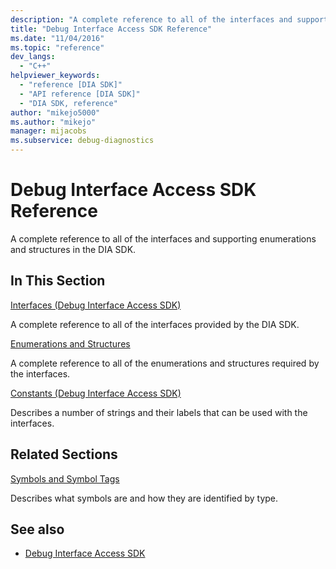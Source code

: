 ```yaml
---
description: "A complete reference to all of the interfaces and supporting enumerations and structures in the DIA SDK."
title: "Debug Interface Access SDK Reference"
ms.date: "11/04/2016"
ms.topic: "reference"
dev_langs:
  - "C++"
helpviewer_keywords:
  - "reference [DIA SDK]"
  - "API reference [DIA SDK]"
  - "DIA SDK, reference"
author: "mikejo5000"
ms.author: "mikejo"
manager: mijacobs
ms.subservice: debug-diagnostics
---
```

# Debug Interface Access SDK Reference

A complete reference to all of the interfaces and supporting enumerations and structures in the DIA SDK.

## In This Section

[Interfaces (Debug Interface Access SDK)](../../debugger/debug-interface-access/interfaces-debug-interface-access-sdk.md)

A complete reference to all of the interfaces provided by the DIA SDK.

[Enumerations and Structures](../../debugger/debug-interface-access/enumerations-and-structures.md)

A complete reference to all of the enumerations and structures required by the interfaces.

[Constants (Debug Interface Access SDK)](../../debugger/debug-interface-access/constants-debug-interface-access-sdk.md)

Describes a number of strings and their labels that can be used with the interfaces.

## Related Sections

[Symbols and Symbol Tags](../../debugger/debug-interface-access/symbols-and-symbol-tags.md)

Describes what symbols are and how they are identified by type.

## See also

- [Debug Interface Access SDK](../../debugger/debug-interface-access/debug-interface-access-sdk.md)
